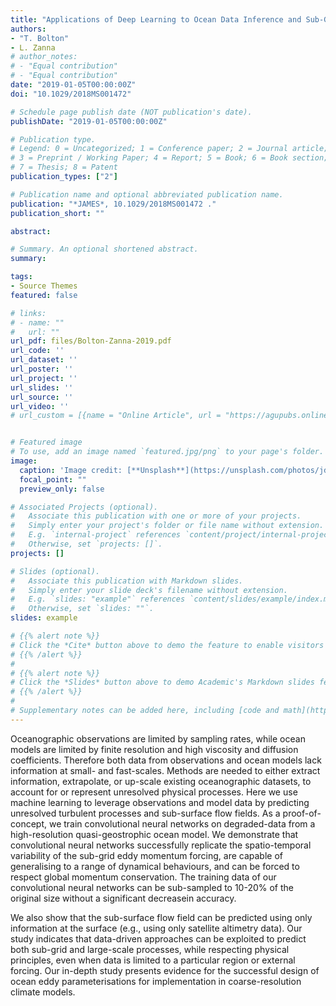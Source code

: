 ```yaml
---
title: "Applications of Deep Learning to Ocean Data Inference and Sub-Grid Parameterisation"
authors:
- "T. Bolton"
- L. Zanna
# author_notes:
# - "Equal contribution"
# - "Equal contribution"
date: "2019-01-05T00:00:00Z"
doi: "10.1029/2018MS001472"

# Schedule page publish date (NOT publication's date).
publishDate: "2019-01-05T00:00:00Z"

# Publication type.
# Legend: 0 = Uncategorized; 1 = Conference paper; 2 = Journal article;
# 3 = Preprint / Working Paper; 4 = Report; 5 = Book; 6 = Book section;
# 7 = Thesis; 8 = Patent
publication_types: ["2"]

# Publication name and optional abbreviated publication name.
publication: "*JAMES*, 10.1029/2018MS001472 ."
publication_short: ""

abstract: 

# Summary. An optional shortened abstract.
summary: 

tags:
- Source Themes
featured: false

# links:
# - name: ""
#   url: ""
url_pdf: files/Bolton-Zanna-2019.pdf
url_code: ''
url_dataset: ''
url_poster: ''
url_project: ''
url_slides: ''
url_source: ''
url_video: ''
# url_custom = [{name = "Online Article", url = "https://agupubs.onlinelibrary.wiley.com/doi/10.1029/2018MS001472"},{name = "Code", url = "https://github.com/TomBolton/DeepEddy"}]


# Featured image
# To use, add an image named `featured.jpg/png` to your page's folder. 
image:
  caption: 'Image credit: [**Unsplash**](https://unsplash.com/photos/jdD8gXaTZsc)'
  focal_point: ""
  preview_only: false

# Associated Projects (optional).
#   Associate this publication with one or more of your projects.
#   Simply enter your project's folder or file name without extension.
#   E.g. `internal-project` references `content/project/internal-project/index.md`.
#   Otherwise, set `projects: []`.
projects: []

# Slides (optional).
#   Associate this publication with Markdown slides.
#   Simply enter your slide deck's filename without extension.
#   E.g. `slides: "example"` references `content/slides/example/index.md`.
#   Otherwise, set `slides: ""`.
slides: example

# {{% alert note %}}
# Click the *Cite* button above to demo the feature to enable visitors to import publication metadata into their reference management software.
# {{% /alert %}}
# 
# {{% alert note %}}
# Click the *Slides* button above to demo Academic's Markdown slides feature.
# {{% /alert %}}
# 
# Supplementary notes can be added here, including [code and math](https://sourcethemes.com/academic/docs/writing-markdown-latex/).
---
```

Oceanographic observations are limited by sampling rates, while ocean models are limited by finite resolution and high viscosity and diffusion coefficients. Therefore both data from observations and ocean models lack information at small- and fast-scales.
Methods are needed to either extract information, extrapolate, or up-scale existing oceanographic datasets, to account for or represent unresolved physical processes.
Here we use machine learning to leverage observations and model data by predicting unresolved turbulent processes and sub-surface flow fields.
As a proof-of-concept, we train convolutional neural networks on degraded-data from a high-resolution quasi-geostrophic ocean model.
We demonstrate that convolutional neural networks successfully replicate the spatio-temporal variability of the sub-grid eddy momentum forcing, are capable of generalising to a range of dynamical behaviours, and can be forced to respect global momentum conservation.
The training data of our convolutional neural networks can be sub-sampled to 10-20\% of the original size without a significant decreasein accuracy.

We also show that the sub-surface flow field can be predicted using only information at the surface (e.g., using only satellite altimetry data).
Our study indicates that data-driven approaches can be exploited to predict both sub-grid and large-scale processes, while respecting physical principles, even when data is limited to a particular region or external forcing. Our in-depth study presents evidence for the successful design of ocean eddy parameterisations for implementation in coarse-resolution climate models.
